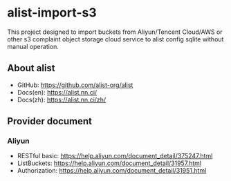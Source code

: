 # alist-import-s3

This project designed to import buckets from Aliyun/Tencent Cloud/AWS or other s3 complaint object storage cloud service to alist config sqlite without manual operation.

## About alist

+ GitHub: https://github.com/alist-org/alist
+ Docs(en): https://alist.nn.ci/
+ Docs(zh): https://alist.nn.ci/zh/

## Provider document

### Aliyun

+ RESTful basic: https://help.aliyun.com/document_detail/375247.html
+ ListBuckets: https://help.aliyun.com/document_detail/31957.html
+ Authorization: https://help.aliyun.com/document_detail/31951.html